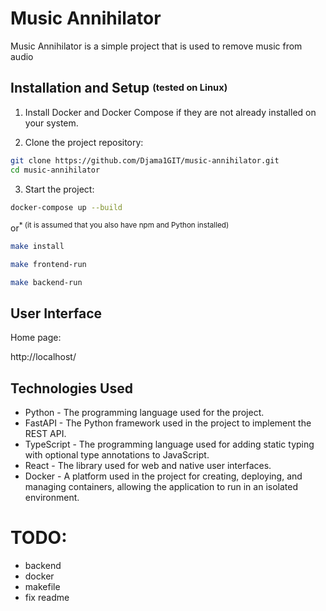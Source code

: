 # Music Annihilator

Music Annihilator is a simple project that is used to remove music from audio

## Installation and Setup <sup><sub>(tested on Linux)</sub></sup>

1. Install Docker and Docker Compose if they are not already installed on your system.

2. Clone the project repository:

```bash
git clone https://github.com/Djama1GIT/music-annihilator.git
cd music-annihilator
```
3. Start the project:

```bash
docker-compose up --build
```

or<sup>* (it is assumed that you also have npm and Python installed)</sup>

```bash
make install
```
```bash
make frontend-run
```
```bash
make backend-run
```

## User Interface
Home page:

http://localhost/ 

## Technologies Used

- Python - The programming language used for the project.
- FastAPI - The Python framework used in the project to implement the REST API.
- TypeScript - The programming language used for adding static typing with optional type annotations to JavaScript.
- React - The library used for web and native user interfaces.
- Docker - A platform used in the project for creating, deploying, and managing containers, allowing the application to run in an isolated environment.

# TODO:

- backend
- docker
- makefile
- fix readme